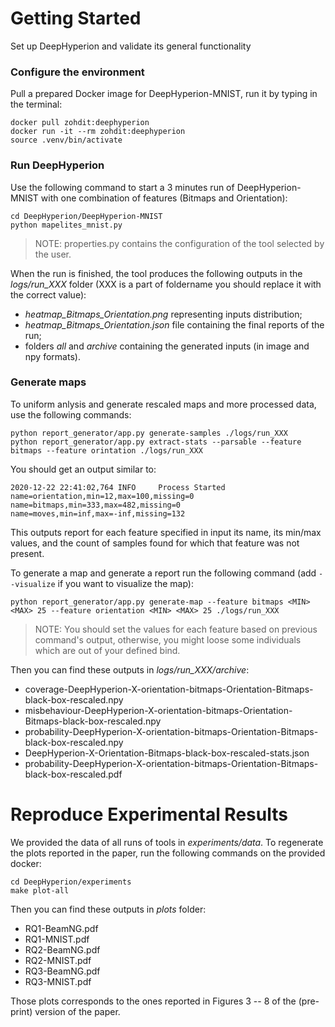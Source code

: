 # Getting Started #

Set up DeepHyperion and validate its general functionality


### Configure the environment  ###
Pull a prepared Docker image for DeepHyperion-MNIST, run it by typing in the terminal:

``` 
docker pull zohdit:deephyperion
docker run -it --rm zohdit:deephyperion
source .venv/bin/activate
```


### Run DeepHyperion ###
Use the following command to start a 3 minutes run of DeepHyperion-MNIST with one combination of features (Bitmaps and Orientation):

```
cd DeepHyperion/DeepHyperion-MNIST
python mapelites_mnist.py
```
> NOTE: properties.py contains the configuration of the tool selected by the user. 

When the run is finished, the tool produces the following outputs in the _logs/run_XXX_ folder (XXX is a part of foldername you should replace it with the correct value):

* _heatmap_Bitmaps_Orientation.png_ representing inputs distribution;
* _heatmap_Bitmaps_Orientation.json_ file containing the final reports of the run;
* folders _all_ and _archive_ containing the generated inputs (in image and npy formats).



### Generate maps  ###
To uniform anlysis and generate rescaled maps and more processed data, use the following commands:

```
python report_generator/app.py generate-samples ./logs/run_XXX
python report_generator/app.py extract-stats --parsable --feature bitmaps --feature orintation ./logs/run_XXX
```
You should get an output similar to:
  
```
2020-12-22 22:41:02,764 INFO     Process Started
name=orientation,min=12,max=100,missing=0
name=bitmaps,min=333,max=482,missing=0
name=moves,min=inf,max=-inf,missing=132
```
This outputs report for each feature specified in input its name, its min/max values, and the count of samples found for which that feature was not present.

To generate a map and generate a report run the following command (add `--visualize` if you want to visualize the map):

```
python report_generator/app.py generate-map --feature bitmaps <MIN> <MAX> 25 --feature orientation <MIN> <MAX> 25 ./logs/run_XXX
```
> NOTE: You should set the <MIN> <MAX> values for each feature based on previous command's output, otherwise, you might loose some individuals which are out of your defined bind.  

Then you can find these outputs in _logs/run_XXX/archive_:


* coverage-DeepHyperion-X-orientation-bitmaps-Orientation-Bitmaps-black-box-rescaled.npy
* misbehaviour-DeepHyperion-X-orientation-bitmaps-Orientation-Bitmaps-black-box-rescaled.npy
* probability-DeepHyperion-X-orientation-bitmaps-Orientation-Bitmaps-black-box-rescaled.npy
* DeepHyperion-X-Orientation-Bitmaps-black-box-rescaled-stats.json
* probability-DeepHyperion-X-orientation-bitmaps-Orientation-Bitmaps-black-box-rescaled.pdf


# Reproduce Experimental Results #

We provided the data of all runs of tools in _experiments/data_. To regenerate the plots reported in the paper, run the following commands on the provided docker:

```
cd DeepHyperion/experiments
make plot-all
```

Then you can find these outputs in _plots_ folder:


* RQ1-BeamNG.pdf
* RQ1-MNIST.pdf
* RQ2-BeamNG.pdf
* RQ2-MNIST.pdf
* RQ3-BeamNG.pdf
* RQ3-MNIST.pdf

Those plots corresponds to the ones reported in Figures 3 -- 8 of the (pre-print) version of the paper.


